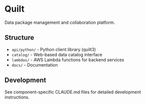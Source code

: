 # Quilt

Data package management and collaboration platform.

## Structure

- `api/python/` - Python client library (quilt3)
- `catalog/` - Web-based data catalog interface
- `lambdas/` - AWS Lambda functions for backend services
- `docs/` - Documentation

## Development

See component-specific CLAUDE.md files for detailed development instructions.